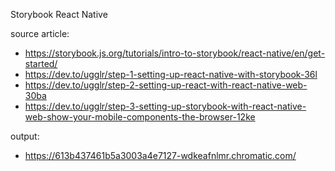 Storybook React Native

source article:
- https://storybook.js.org/tutorials/intro-to-storybook/react-native/en/get-started/
- https://dev.to/ugglr/step-1-setting-up-react-native-with-storybook-36l
- https://dev.to/ugglr/step-2-setting-up-react-with-react-native-web-30ba
- https://dev.to/ugglr/step-3-setting-up-storybook-with-react-native-web-show-your-mobile-components-the-browser-12ke

output:
- https://613b437461b5a3003a4e7127-wdkeafnlmr.chromatic.com/